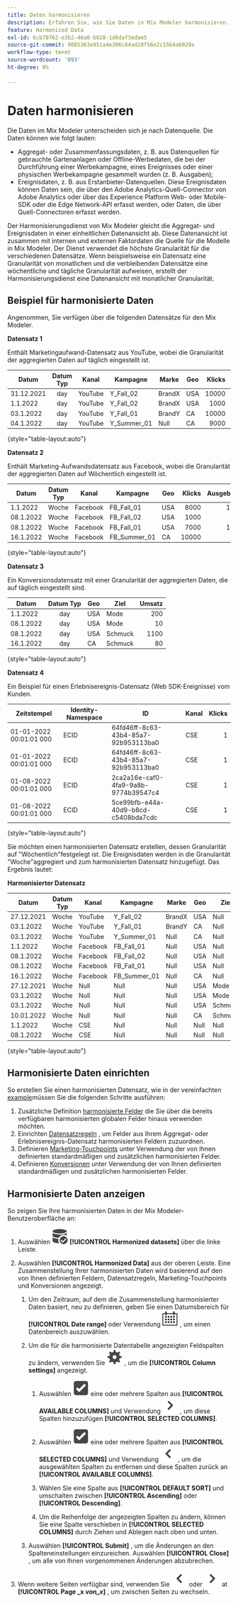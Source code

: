 ```yaml
---
title: Daten harmonisieren
description: Erfahren Sie, wie Sie Daten in Mix Modeler harmonisieren.
feature: Harmonized Data
exl-id: 6cb70762-e3b2-46a0-b028-1d6daf3edae5
source-git-commit: 9085363e951a4e306c64ad28f56e2c15b4a6029a
workflow-type: tm+mt
source-wordcount: '893'
ht-degree: 8%

---
```


# Daten harmonisieren

Die Daten im Mix Modeler unterscheiden sich je nach Datenquelle. Die Daten können wie folgt lauten:

* Aggregat- oder Zusammenfassungsdaten, z. B. aus Datenquellen für gebrauchte Gartenanlagen oder Offline-Werbedaten, die bei der Durchführung einer Werbekampagne, eines Ereignisses oder einer physischen Werbekampagne gesammelt wurden (z. B. Ausgaben);
* Ereignisdaten, z. B. aus Erstanbieter-Datenquellen. Diese Ereignisdaten können Daten sein, die über den Adobe Analytics-Quell-Connector von Adobe Analytics oder über das Experience Platform Web- oder Mobile-SDK oder die Edge Network-API erfasst werden, oder Daten, die über Quell-Connectoren erfasst werden.

Der Harmonisierungsdienst von Mix Modeler gleicht die Aggregat- und Ereignisdaten in einer einheitlichen Datenansicht ab. Diese Datenansicht ist zusammen mit internen und externen Faktordaten die Quelle für die Modelle in Mix Modeler. Der Dienst verwendet die höchste Granularität für die verschiedenen Datensätze. Wenn beispielsweise ein Datensatz eine Granularität von monatlichen und die verbleibenden Datensätze eine wöchentliche und tägliche Granularität aufweisen, erstellt der Harmonisierungsdienst eine Datenansicht mit monatlicher Granularität.

## Beispiel für harmonisierte Daten

Angenommen, Sie verfügen über die folgenden Datensätze für den Mix Modeler.

**Datensatz 1**

Enthält Marketingaufwand-Datensatz aus YouTube, wobei die Granularität der aggregierten Daten auf täglich eingestellt ist.

| Datum | Datum Typ | Kanal | Kampagne | Marke | Geo | Klicks | Ausgeben |
|---|:--:|---|---|---|---|---:|---:|
| 31.12.2021 | day | YouTube | Y_Fall_02 | BrandX | USA | 10000 | 100 |
| 1.1.2022 | day | YouTube | Y_Fall_02 | BrandX | USA | 1000 | 10 |
| 03.1.2022 | day | YouTube | Y_Fall_01 | BrandY | CA | 10000 | 100 |
| 04.1.2022 | day | YouTube | Y_Summer_01 | Null | CA | 9000 | 80 |

{style="table-layout:auto"}


**Datensatz 2**

Enthält Marketing-Aufwandsdatensatz aus Facebook, wobei die Granularität der aggregierten Daten auf Wöchentlich eingestellt ist.

| Datum | Datum Typ | Kanal | Kampagne | Geo | Klicks | Ausgeben |
|--- |:---:|--- |---|---|---:|---:|
| 1.1.2022 | Woche | Facebook | FB_Fall_01 | USA | 8000 | 100 |
| 08.1.2022 | Woche | Facebook | FB_Fall_02 | USA | 1000 | 10 |
| 08.1.2022 | Woche | Facebook | FB_Fall_01 | USA | 7000 | 100 |
| 16.1.2022 | Woche | Facebook | FB_Summer_01 | CA | 10000 | 80 |

{style="table-layout:auto"}


**Datensatz 3**

Ein Konversionsdatensatz mit einer Granularität der aggregierten Daten, die auf täglich eingestellt sind.

| Datum | Datum Typ | Geo | Ziel | Umsatz |
|--- |:---: |---|---|---:|
| 1.1.2022 | day | USA | Mode | 200 |
| 08.1.2022 | day | USA | Mode | 10 |
| 08.1.2022 | day | USA | Schmuck | 1100 |
| 16.1.2022 | day | CA | Schmuck | 80 |

{style="table-layout:auto"}


**Datensatz 4**

Ein Beispiel für einen Erlebnisereignis-Datensatz (Web SDK-Ereignisse) vom Kunden.

| Zeitstempel | Identity-Namespace | ID | Kanal | Klicks |
|--- |--- |--- |--- |---:|
| 01-01-2022 00:01:01 000 | ECID | 64fd46ff-8c63-43b4-85a7-92b953113ba0 | CSE | 1 |
| 01-01-2022 00:01:01 000 | ECID | 64fd46ff-8c63-43b4-85a7-92b953113ba0 | CSE | 1 |
| 01-08-2022 00:01:01 000 | ECID | 2ca2a16e-caf0-4fa9-9a8b-9774b39547c4 | CSE | 1 |
| 01-08-2022 00:01:01 000 | ECID | 5ce99bfb-e44a-40d9-b8cd-c5408bda7cdc | CSE | 1 |

{style="table-layout:auto"}


Sie möchten einen harmonisierten Datensatz erstellen, dessen Granularität auf &quot;Wöchentlich&quot;festgelegt ist. Die Ereignisdaten werden in die Granularität &quot;Woche&quot;aggregiert und zum harmonisierten Datensatz hinzugefügt. Das Ergebnis lautet:

**Harmonisierter Datensatz**

| Datum | Datum Typ | Kanal | Kampagne | Marke | Geo | Ziel | Klicks | Ausgeben | Umsatz |
|--- |:---:|--- |--- |--- |---|---|---:|---:|---:|
| 27.12.2021 | Woche | YouTube | Y_Fall_02 | BrandX | USA | Null | 11000 | 110 | Null |
| 03.1.2022 | Woche | YouTube | Y_Fall_01 | BrandY | CA | Null | 10000 | 100 | Null |
| 03.1.2022 | Woche | YouTube | Y_Summer_01 | Null | CA | Null | 9000 | 80 | Null |
| 1.1.2022 | Woche | Facebook | FB_Fall_01 | Null | USA | Null | 8000 | 100 | Null |
| 08.1.2022 | Woche | Facebook | FB_Fall_02 | Null | USA | Null | 1000 | 10 | Null |
| 08.1.2022 | Woche | Facebook | FB_Fall_01 | Null | USA | Null | 7000 | 100 | Null |
| 16.1.2022 | Woche | Facebook | FB_Summer_01 | Null | CA | Null | 10000 | 80 | Null |
| 27.12.2021 | Woche | Null | Null | Null | USA | Mode | Null | Null | 200 |
| 03.1.2022 | Woche | Null | Null | Null | USA | Mode | Null | Null | 10 |
| 03.1.2022 | Woche | Null | Null | Null | USA | Schmuck | Null | Null | 1100 |
| 10.01.2022 | Woche | Null | Null | Null | CA | Schmuck | Null | Null | 80 |
| 1.1.2022 | Woche | CSE | Null | Null | Null | Null | 2 | Null | Null |
| 08.1.2022 | Woche | CSE | Null | Null | Null | Null | 2 | Null | Null |

{style="table-layout:auto"}


## Harmonisierte Daten einrichten

So erstellen Sie einen harmonisierten Datensatz, wie in der vereinfachten [example](#an-example-of-harmonized-data)müssen Sie die folgenden Schritte ausführen:

1. Zusätzliche Definition [harmonisierte Felder](fields.md) die Sie über die bereits verfügbaren harmonisierten globalen Felder hinaus verwenden möchten.
1. Einrichten [Datensatzregeln](dataset-rules.md) , um Felder aus Ihrem Aggregat- oder Erlebnisereignis-Datensatz harmonisierten Feldern zuzuordnen.
1. Definieren [Marketing-Touchpoints](marketing-touchpoints.md) unter Verwendung der von Ihnen definierten standardmäßigen und zusätzlichen harmonisierten Felder.
1. Definieren [Konversionen](conversions.md) unter Verwendung der von Ihnen definierten standardmäßigen und zusätzlichen harmonisierten Felder.


## Harmonisierte Daten anzeigen

So zeigen Sie Ihre harmonisierten Daten in der Mix Modeler-Benutzeroberfläche an:

1. Auswählen ![DataSearch](/help/assets//icons/DataCheck.svg) **[!UICONTROL Harmonized datasets]** über die linke Leiste.

1. Auswählen **[!UICONTROL Harmonized Data]** aus der oberen Leiste. Eine Zusammenstellung Ihrer harmonisierten Daten wird basierend auf den von Ihnen definierten Feldern, Datensatzregeln, Marketing-Touchpoints und Konversionen angezeigt.

   1. Um den Zeitraum, auf dem die Zusammenstellung harmonisierter Daten basiert, neu zu definieren, geben Sie einen Datumsbereich für **[!UICONTROL Date range]** oder Verwendung ![Kalender](/help/assets//icons/Calendar.svg) , um einen Datenbereich auszuwählen.

   1. Um die für die harmonisierte Datentabelle angezeigten Feldspalten zu ändern, verwenden Sie ![Einstellungen](/help/assets//icons/Setting.svg) , um die **[!UICONTROL Column settings]** angezeigt.

      1. Auswählen ![SelectBox](/help/assets//icons/SelectBox.svg) eine oder mehrere Spalten aus **[!UICONTROL AVAILABLE COLUMNS]** und Verwendung ![Chevron rechts](/help/assets//icons/ChevronRight.svg) , um diese Spalten hinzuzufügen **[!UICONTROL SELECTED COLUMNS]**.

      1. Auswählen ![SelectBox](/help/assets//icons/SelectBox.svg) eine oder mehrere Spalten aus **[!UICONTROL SELECTED COLUMNS]** und Verwendung ![Chevron links](/help/assets//icons/ChevronLeft.svg) , um die ausgewählten Spalten zu entfernen und diese Spalten zurück an **[!UICONTROL AVAILABLE COLUMNS]**.

      1. Wählen Sie eine Spalte aus **[!UICONTROL DEFAULT SORT]** und umschalten zwischen **[!UICONTROL Ascending]** oder **[!UICONTROL Descending]**.

      1. Um die Reihenfolge der angezeigten Spalten zu ändern, können Sie eine Spalte verschieben in **[!UICONTROL SELECTED COLUMNS]** durch Ziehen und Ablegen nach oben und unten.

   1. Auswählen **[!UICONTROL Submit]** , um die Änderungen an den Spalteneinstellungen einzureichen. Auswählen **[!UICONTROL Close]** , um alle von Ihnen vorgenommenen Änderungen abzubrechen.

1. Wenn weitere Seiten verfügbar sind, verwenden Sie ![Pfeil links](/help/assets//icons/ChevronLeft.svg) oder ![Pfeil nach rechts](/help/assets//icons/ChevronRight.svg) at **[!UICONTROL Page _x _von_x_]** , um zwischen Seiten zu wechseln.
